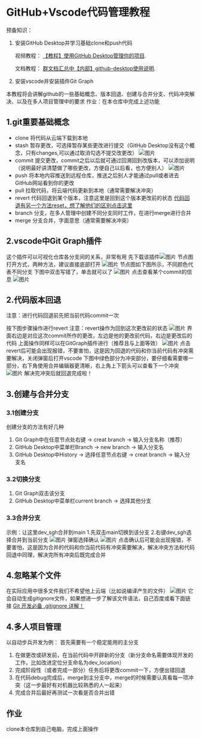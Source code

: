 # GitHub+Vscode代码管理教程
预备知识：
1. 安装GitHub Desktop并学习基础clone和push代码
    <p>视频教程： <a href="https://www.bilibili.com/video/BV13W411U7HY/?share_source=weixin_web&share_times=1&vd_source=b91afc82e63b14bfbf720e51d03b61b0" title="欢迎访问逐浪软件官网">【教程】使用GitHub Desktop管理你的项目</a>.</p>
    <p>文档教程： <a href="https://docs.qq.com/pdf/DZE15UXJVVkxzRlF2" title="欢迎访问逐浪软件官网">群文档汇总中【内部】github-desktop使用说明</a>.</p>
2. 安装vscode并安装插件Git Graph

本教程将会讲解github的一些基础概念、版本回退、创建与合并分支、代码冲突解决、以及在多人项目管理中的要求
作业：在本仓库中完成上述功能

## 1.git重要基础概念
* clone   将代码从云端下载到本地
* stash   暂存更改，可选择暂存某些更改进行提交（GitHub Desktop没有这个概念，只有changes,可以通过取消勾选不提交改更改）
![图片](resources\img_changes.jpg)
* commit    提交更改，commit之后以后就可通过回溯回到改版本，可以添加说明（说明最好讲清楚做了哪些更改，方便自己以后看，也方便别人）
![图片](resources\img_commit.png)
* push  将本地内容推送到远程仓库，推送之后别人才能通过pull或者进去GitHub网站看到你的更改
* pull  拉取代码，将云端代码更新到本地（通常需要解决冲突）
* revert    代码回退到某个版本，注意这里是回到这个版本更改前的状态
<a href="https://blog.csdn.net/qq_36441027/article/details/124032290">代码回退有另一个方法reset，想了解他们的区别点击这里</a>
* branch    分支，在多人管理中创建不同分支同时工作，在进行merge进行合并
* merge     分支合并，字面意思（通常需要解决冲突）

## 2.vscode中Git Graph插件
这个插件可以可视化仓库各分支间的关系，非常有用
先下载该插件![图片](resources\img_gitgraph.png)
节点图打开方式，两种方法，建议直接底部打开
![图片](resources\img_gitgraph2.jpg)
节点图如下图所示，不同颜色代表不同分支
下图中双击写错了，单击就可以了
![图片](resources\img_gitgraph3.jpg)
点击查看某个commit的信息
![图片](resources\img_gitgraph4.jpg)

## 2.代码版本回退
注意：进行代码回退前先把当前代码commit一次

按下图步骤操作进行revert
注意：revert操作为回到这次更改前的状态
![图片](resources\img_revert1.jpg)
界面右边是对应这次commit所作的更改，左边是他的更改前代码，右边是更改后的代码
上面操作同样可以在GitGraph插件进行（推荐且与上面等效）
![图片](resources\img_revert3.jpg)
点击revert后可能会出现报错，不要害怕，这是因为回退的代码和你当前代码有冲突需要解决，关闭弹窗后打开vscode
下图中绿色部分为冲突部分，要仔细看需要哪一部分，右下角使用合并编辑器更清晰，右上角上下箭头可以查看下一个冲突
![图片](resources\img_revert2.jpg)
解决完冲突后就回退完成啦！
## 3.创建与合并分支
### 3.1创建分支
创建分支的方法有好几种
1. Git Graph中在任意节点处右键 -> creat branch -> 输入分支名称（推荐）
2. GitHub Desktop中菜单栏Branch -> new branch -> 输入分支名
3. GitHub Desktop中History -> 选择任意节点右键 -> creat branch -> 输入分支名
### 3.2切换分支
1. Git Graph双击该分支
2. GitHub Desktop中菜单栏current branch -> 选择其他分支
### 3.3合并分支
示例：让这里dev_sgh合并到main
1.先双击main切换到该分支
2.右键dev_sgh选择合并到当前分支
![图片](resources\img_merge1.jpg)
弹窗选择确认
![图片](resources\img_merge2.jpg)
点击确认后可能会出现报错，不要害怕，这是因为合并的代码和你当前代码有冲突需要解决，解决冲突方法和代码回退中同理，解决完所有冲突后既完成合并

## 4.忽略某个文件
在实际应用中很多文件我们不希望他上云端（比如说编译产生的文件）
![图片](resources\img_ignore.jpg)
它会自动生成gitignore文件，如果想进一步了解该文件语法，自己百度或看下面链接
<a href="https://blog.csdn.net/nyist_zxp/article/details/119887324" title="欢迎访问逐浪软件官网">Git 开发必备 .gitignore 详解！</a>
## 4.多人项目管理
以自动步兵开发为例：
首先需要有一个稳定能用的主分支
1. 在做更改或研发前，在当前代码中开辟新的分支（新分支命名需要体现开发的工作，比如改进定位分支命名为dev_location）
2. 完成阶段性（或者完成一部分）任务后将更改commit一下，方便出错回退
3. 在代码debug完成后，merge到主分支中，merge的时候需要认真看每一项冲突（这一步最好有对机器比较熟悉的人一起来）
4. 完成合并后最好再测试一次看是否合并出错

## 作业
clone本仓库到自己电脑，完成上面操作